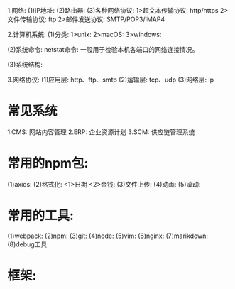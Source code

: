 1.网络:
  (1)IP地址:
  (2)路由器:
  (3)各种网络协议:
    1>超文本传输协议: http/https
    2>文件传输协议: ftp
    2>邮件发送协议: SMTP/POP3/IMAP4
    
2.计算机系统:
  (1)分类:
    1>unix:
    2>macOS:
    3>windows:

  (2)系统命令:
    netstat命令: 一般用于检验本机各端口的网络连接情况。
    
  (3)系统结构:
  
3.网络协议:
  (1)应用层: http、ftp、smtp
  (2)运输层: tcp、udp
  (3)网络层: ip
  
# 常见系统
1.CMS: 网站内容管理
2.ERP: 企业资源计划
3.SCM: 供应链管理系统

# 常用的npm包:
(1)axios:
(2)格式化:
   <1>日期
   <2>金钱:
(3)文件上传:
(4)动画:
(5)滚动:

# 常用的工具:
(1)webpack:
(2)npm:
(3)git:
(4)node:
(5)vim:
(6)nginx:
(7)marikdown:
(8)debug工具:

# 框架:




